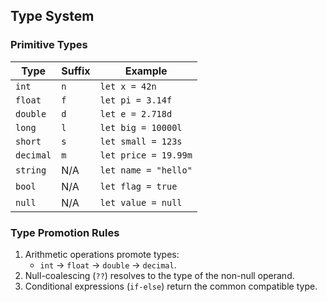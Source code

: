 ## Type System

### **Primitive Types**

| Type      | Suffix | Example              |
| --------- | ------ | -------------------- |
| `int`     | `n`    | `let x = 42n`        |
| `float`   | `f`    | `let pi = 3.14f`     |
| `double`  | `d`    | `let e = 2.718d`     |
| `long`    | `l`    | `let big = 10000l`   |
| `short`   | `s`    | `let small = 123s`   |
| `decimal` | `m`    | `let price = 19.99m` |
| `string`  | N/A    | `let name = "hello"` |
| `bool`    | N/A    | `let flag = true`    |
| `null`    | N/A    | `let value = null`   |

### **Type Promotion Rules**

1. Arithmetic operations promote types:
   - `int` → `float` → `double` → `decimal`.
2. Null-coalescing (`??`) resolves to the type of the non-null operand.
3. Conditional expressions (`if-else`) return the common compatible type.
